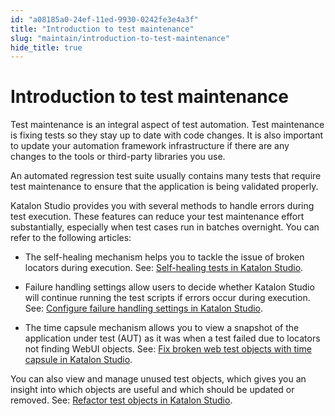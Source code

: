 ```yaml
---
id: "a08185a0-24ef-11ed-9930-0242fe3e4a3f"
title: "Introduction to test maintenance"
slug: "maintain/introduction-to-test-maintenance"
hide_title: true
---
```


# <a id="concept-1435" class="anchor_top_offset"/><a id="ariaid-title1" class="anchor_top_offset"/>Introduction to test maintenance

<p xmlns="http://www.w3.org/1999/xhtml" className="p">Test maintenance is an integral aspect of test automation. Test maintenance is  fixing tests so they stay up to date with code changes. It is also important to update your automation framework infrastructure if there are any changes to the tools or third-party libraries  you use.</p> 
<p xmlns="http://www.w3.org/1999/xhtml" className="p">An automated regression test suite usually contains many tests that require test maintenance to ensure that the application is being validated properly.</p> 
<p xmlns="http://www.w3.org/1999/xhtml" className="p"><span className="ph">Katalon Studio</span> provides you with several methods to handle errors  during test execution. These features can reduce your test maintenance effort substantially, especially when test cases run in batches overnight. You can refer to the following articles:</p> 
<div xmlns="http://www.w3.org/1999/xhtml" className="p"><ul className="ul"><li className="li"><p className="p">The self-healing mechanism helps you to tackle the issue of broken locators during execution. See: <a className="xref" href="/docs/maintain/self-healing-tests-in-katalon-studio">Self-healing tests in <span className="ph">Katalon Studio</span></a>.</p></li><li className="li"><p className="p">Failure handling settings allow users to decide whether <span className="ph">Katalon Studio</span> will continue running the test scripts if errors occur during execution. See: <a className="xref" href="/docs/maintain/configure-failure-handling-settings-in-katalon-studio">Configure failure handling settings in <span className="ph">Katalon Studio</span></a>.</p></li><li className="li"><p className="p">The time capsule mechanism allows you to view a snapshot of the application under test (AUT)  as it was when a test failed due to locators not finding WebUI objects. See: <a className="xref" href="/docs/maintain/fix-broken-web-test-objects-with-time-capsule-in-katalon-studio">Fix broken web test objects with time capsule in <span className="ph">Katalon Studio</span></a>.</p></li></ul></div>
<p xmlns="http://www.w3.org/1999/xhtml" className="p">You can also view and manage unused  test objects, which gives you an insight into which objects are useful and which should be updated or removed. See: <a className="xref" href="/docs/maintain/refactor-test-objects-in-katalon-studio">Refactor test objects in <span className="ph">Katalon Studio</span></a>.</p> 
